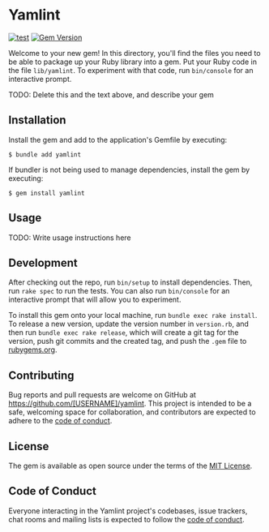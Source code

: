 # Yamlint
[![test](https://github.com/ydah/yamlint/actions/workflows/test.yml/badge.svg?branch=main)](https://github.com/ydah/yamlint/actions/workflows/test.yml)
[![Gem Version](https://badge.fury.io/rb/yamlint.svg)](https://badge.fury.io/rb/yamlint) 

Welcome to your new gem! In this directory, you'll find the files you need to be able to package up your Ruby library into a gem. Put your Ruby code in the file `lib/yamlint`. To experiment with that code, run `bin/console` for an interactive prompt.

TODO: Delete this and the text above, and describe your gem

## Installation

Install the gem and add to the application's Gemfile by executing:

    $ bundle add yamlint

If bundler is not being used to manage dependencies, install the gem by executing:

    $ gem install yamlint

## Usage

TODO: Write usage instructions here

## Development

After checking out the repo, run `bin/setup` to install dependencies. Then, run `rake spec` to run the tests. You can also run `bin/console` for an interactive prompt that will allow you to experiment.

To install this gem onto your local machine, run `bundle exec rake install`. To release a new version, update the version number in `version.rb`, and then run `bundle exec rake release`, which will create a git tag for the version, push git commits and the created tag, and push the `.gem` file to [rubygems.org](https://rubygems.org).

## Contributing

Bug reports and pull requests are welcome on GitHub at https://github.com/[USERNAME]/yamlint. This project is intended to be a safe, welcoming space for collaboration, and contributors are expected to adhere to the [code of conduct](https://github.com/[USERNAME]/yamlint/blob/main/CODE_OF_CONDUCT.md).

## License

The gem is available as open source under the terms of the [MIT License](https://opensource.org/licenses/MIT).

## Code of Conduct

Everyone interacting in the Yamlint project's codebases, issue trackers, chat rooms and mailing lists is expected to follow the [code of conduct](https://github.com/[USERNAME]/yamlint/blob/main/CODE_OF_CONDUCT.md).
